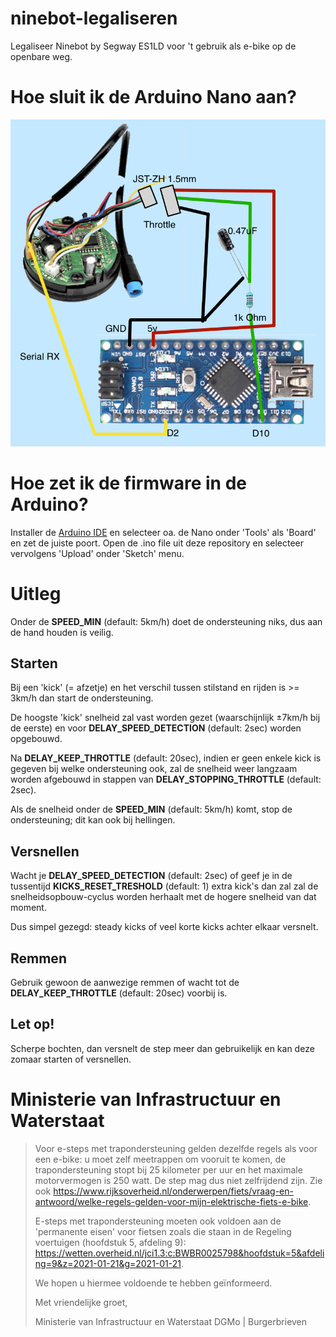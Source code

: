 # ninebot-legaliseren
Legaliseer Ninebot by Segway ES1LD voor 't gebruik als e-bike op de openbare weg.

# Hoe sluit ik de Arduino Nano aan?
![Wiring Scheme](schema.png?raw=true "Wiring Scheme")

# Hoe zet ik de firmware in de Arduino?
Installer de [Arduino IDE](https://www.arduino.cc) en selecteer oa. de Nano onder 'Tools' als 'Board' en zet de juiste poort.
Open de .ino file uit deze repository en selecteer vervolgens 'Upload' onder 'Sketch' menu.

# Uitleg
Onder de **SPEED_MIN** (default: 5km/h) doet de ondersteuning niks, dus aan de hand houden is veilig.

## Starten
Bij een 'kick' (= afzetje) en het verschil tussen stilstand en rijden is >= 3km/h dan start de ondersteuning.

De hoogste 'kick' snelheid zal vast worden gezet (waarschijnlijk ±7km/h bij de eerste) en voor **DELAY_SPEED_DETECTION** (default: 2sec) worden opgebouwd.

Na **DELAY_KEEP_THROTTLE** (default: 20sec), indien er geen enkele kick is gegeven bij welke ondersteuning ook, zal de snelheid weer langzaam worden afgebouwd in stappen van **DELAY_STOPPING_THROTTLE** (default: 2sec).

Als de snelheid onder de **SPEED_MIN** (default: 5km/h) komt, stop de ondersteuning; dit kan ook bij hellingen.

## Versnellen
Wacht je **DELAY_SPEED_DETECTION** (default: 2sec) of geef je in de tussentijd **KICKS_RESET_TRESHOLD** (default: 1) extra kick's dan zal zal de snelheidsopbouw-cyclus worden herhaalt met de hogere snelheid van dat moment.

Dus simpel gezegd: steady kicks of veel korte kicks achter elkaar versnelt.

## Remmen
Gebruik gewoon de aanwezige remmen of wacht tot de **DELAY_KEEP_THROTTLE** (default: 20sec) voorbij is.

## Let op!
 Scherpe bochten, dan versnelt de step meer dan gebruikelijk en kan deze zomaar starten of versnellen.

# Ministerie van Infrastructuur en Waterstaat
> Voor e-steps met trapondersteuning gelden dezelfde regels als voor een e-bike: u moet zelf meetrappen om vooruit te komen, de trapondersteuning stopt bij 25 kilometer per uur en het maximale motorvermogen is 250 watt. De step mag dus niet zelfrijdend zijn. Zie ook https://www.rijksoverheid.nl/onderwerpen/fiets/vraag-en-antwoord/welke-regels-gelden-voor-mijn-elektrische-fiets-e-bike.  
> 
> E-steps met trapondersteuning moeten ook voldoen aan de 'permanente eisen' voor fietsen zoals die staan in de Regeling voertuigen (hoofdstuk 5, afdeling 9): https://wetten.overheid.nl/jci1.3:c:BWBR0025798&hoofdstuk=5&afdeling=9&z=2021-01-21&g=2021-01-21.  
> 
> We hopen u hiermee voldoende te hebben geïnformeerd.
> 
> Met vriendelijke groet,
> 
> Ministerie van Infrastructuur en Waterstaat
> DGMo | Burgerbrieven 
